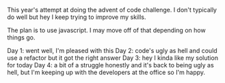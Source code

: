 This year's attempt at doing the advent of code challenge.  I don't typically do well but hey I keep trying to improve my skills.

The plan is to use javascript.  I may move off of that depending on how things go.

Day 1: went well, I'm pleased with this
Day 2: code's ugly as hell and could use a refactor but it got the right answer
Day 3: hey I kinda like my solution for today
Day 4: a bit of a struggle honestly and it's back to being ugly as hell, but I'm keeping up with the developers at the office so I'm happy.  